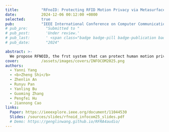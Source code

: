 ```yaml
---
title:          "RFnoID: Protecting RFID Motion Privacy via Metasurface"
date:           2024-12-06 00:12:00 +0800
selected:       true
pub:            "IEEE International Conference on Computer Communications (INFOCOM 2025)"
# pub_pre:        "Submitted to "
# pub_post:       'Under review.'
# pub_last:       ' <span class="badge badge-pill badge-publication badge-success">Spotlight</span>'
# pub_date:       "2024"

abstract: >-
  We propose RFNOID, the frst system that can protect human motion privacy against adversarial throughwall RFID sensing. 
cover:          /assets/images/covers/INFOCOM2025.png
authors:
  - Yanni Yang
  - <b>Zheng Shi</b>
  - Zhenlin An
  - Runyu Pan
  - Yanling Bu
  - Guoming Zhang
  - Pengfei Hu
  - Jiannong Cao
links:
  Paper: https://ieeexplore.ieee.org/document/11044530
  Slides: /sources/slides/rfnoid_infocom25_slides.pdf
  # Demo: https://genglinwang.github.io/RFRA4audio/
---
```

